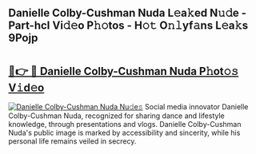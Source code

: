 ## Danielle Colby-Cushman Nuda L𝚎a𝚔ed N𝚞𝚍e - Part-hcI Vi𝚍𝚎o P𝚑𝚘tos - H𝚘𝚝 O𝚗𝚕yf𝚊ns L𝚎a𝚔s 9Pojp

# <h2><a href="http://kfbjhl.oniu.top/?m=Danielle+Colby-Cushman+Nuda">🔗👉 🔴 Danielle Colby-Cushman Nuda P𝚑ot𝚘𝚜 V𝚒d𝚎o</a></h2>

[![Danielle Colby-Cushman Nuda Nu𝚍e𝚜](https://i.imgur.com/0qMVB7G.gif)](http://kfbjhl.oniu.top/?m=Danielle+Colby-Cushman+Nuda)
Social media innovator Danielle Colby-Cushman Nuda, recognized for sharing dance and lifestyle knowledge, through presentations and vlogs. Danielle Colby-Cushman Nuda's public image is marked by accessibility and sincerity, while his personal life remains veiled in secrecy.  
